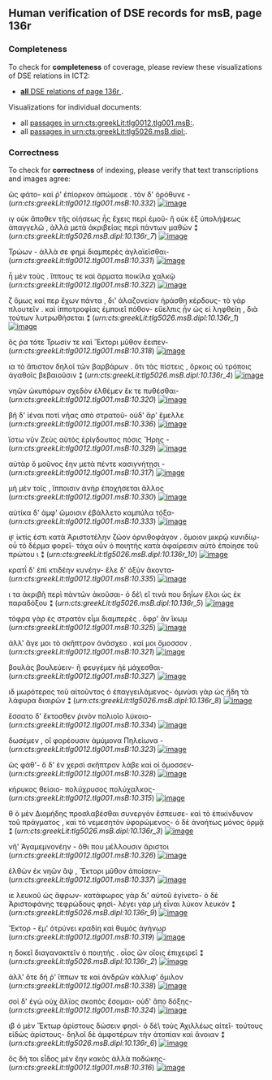 

## Human verification of DSE records for msB, page 136r

###  Completeness

To check for **completeness** of coverage, please review these visualizations of DSE relations in ICT2:

- [**all** DSE relations of page 136r ](http://www.homermultitext.org/ict2/?urn=urn:cite2:hmt:vbbifolio.v1:vb_135v_136r@0.5114,0.3747,0.2062,0.02269&urn=urn:cite2:hmt:vbbifolio.v1:vb_135v_136r@0.4993,0.7012,0.3639,0.03724&urn=urn:cite2:hmt:vbbifolio.v1:vb_135v_136r@0.5125,0.4486,0.2080,0.02386&urn=urn:cite2:hmt:vbbifolio.v1:vb_135v_136r@0.5090,0.1664,0.3438,0.04917&urn=urn:cite2:hmt:vbbifolio.v1:vb_135v_136r@0.5103,0.3183,0.2391,0.02735&urn=urn:cite2:hmt:vbbifolio.v1:vb_135v_136r@0.5096,0.6311,0.2137,0.02648&urn=urn:cite2:hmt:vbbifolio.v1:vb_135v_136r@0.7570,0.2243,0.09967,0.07070&urn=urn:cite2:hmt:vbbifolio.v1:vb_135v_136r@0.5077,0.1231,0.3233,0.03986&urn=urn:cite2:hmt:vbbifolio.v1:vb_135v_136r@0.5090,0.2846,0.2194,0.02560&urn=urn:cite2:hmt:vbbifolio.v1:vb_135v_136r@0.5120,0.6136,0.2194,0.02822&urn=urn:cite2:hmt:vbbifolio.v1:vb_135v_136r@0.5116,0.7189,0.3484,0.03346&urn=urn:cite2:hmt:vbbifolio.v1:vb_135v_136r@0.5120,0.5947,0.2240,0.02648&urn=urn:cite2:hmt:vbbifolio.v1:vb_135v_136r@0.5155,0.4085,0.2259,0.02910&urn=urn:cite2:hmt:vbbifolio.v1:vb_135v_136r@0.7564,0.5598,0.1002,0.08583&urn=urn:cite2:hmt:vbbifolio.v1:vb_135v_136r@0.5042,0.6797,0.3204,0.02968&urn=urn:cite2:hmt:vbbifolio.v1:vb_135v_136r@0.5109,0.4815,0.2183,0.02997&urn=urn:cite2:hmt:vbbifolio.v1:vb_135v_136r@0.5017,0.6494,0.2299,0.02648&urn=urn:cite2:hmt:vbbifolio.v1:vb_135v_136r@0.5103,0.3046,0.2126,0.02560&urn=urn:cite2:hmt:vbbifolio.v1:vb_135v_136r@0.5079,0.2424,0.2373,0.02822&urn=urn:cite2:hmt:vbbifolio.v1:vb_135v_136r@0.5149,0.5208,0.2172,0.02648&urn=urn:cite2:hmt:vbbifolio.v1:vb_135v_136r@0.5103,0.2133,0.2143,0.03288&urn=urn:cite2:hmt:vbbifolio.v1:vb_135v_136r@0.5131,0.3555,0.2316,0.02560&urn=urn:cite2:hmt:vbbifolio.v1:vb_135v_136r@0.5114,0.4303,0.2113,0.02560&urn=urn:cite2:hmt:vbbifolio.v1:vb_135v_136r@0.5125,0.5746,0.1940,0.02822&urn=urn:cite2:hmt:vbbifolio.v1:vb_135v_136r@0.5042,0.1545,0.2058,0.01920&urn=urn:cite2:hmt:vbbifolio.v1:vb_135v_136r@0.5022,0.4649,0.2402,0.02473&urn=urn:cite2:hmt:vbbifolio.v1:vb_135v_136r@0.7541,0.3166,0.1006,0.07797&urn=urn:cite2:hmt:vbbifolio.v1:vb_135v_136r@0.5114,0.3384,0.2235,0.02473&urn=urn:cite2:hmt:vbbifolio.v1:vb_135v_136r@0.5125,0.2636,0.2207,0.02822&urn=urn:cite2:hmt:vbbifolio.v1:vb_135v_136r@0.4947,0.5380,0.2454,0.02910&urn=urn:cite2:hmt:vbbifolio.v1:vb_135v_136r@0.5109,0.5016,0.2137,0.02648&urn=urn:cite2:hmt:vbbifolio.v1:vb_135v_136r@0.5136,0.3931,0.2183,0.02560&urn=urn:cite2:hmt:vbbifolio.v1:vb_135v_136r@0.5114,0.5580,0.2229,0.02560&urn=urn:cite2:hmt:vbbifolio.v1:vb_135v_136r@0.7564,0.4326,0.09912,0.08583).

Visualizations for individual documents:

-  all [passages in urn:cts:greekLit:tlg0012.tlg001.msB:](http://www.homermultitext.org/ict2/?urn=urn:cite2:hmt:vbbifolio.v1:vb_135v_136r@0.5114,0.3747,0.2062,0.02269&urn=urn:cite2:hmt:vbbifolio.v1:vb_135v_136r@0.5125,0.4486,0.2080,0.02386&urn=urn:cite2:hmt:vbbifolio.v1:vb_135v_136r@0.5103,0.3183,0.2391,0.02735&urn=urn:cite2:hmt:vbbifolio.v1:vb_135v_136r@0.5096,0.6311,0.2137,0.02648&urn=urn:cite2:hmt:vbbifolio.v1:vb_135v_136r@0.5090,0.2846,0.2194,0.02560&urn=urn:cite2:hmt:vbbifolio.v1:vb_135v_136r@0.5120,0.6136,0.2194,0.02822&urn=urn:cite2:hmt:vbbifolio.v1:vb_135v_136r@0.5120,0.5947,0.2240,0.02648&urn=urn:cite2:hmt:vbbifolio.v1:vb_135v_136r@0.5155,0.4085,0.2259,0.02910&urn=urn:cite2:hmt:vbbifolio.v1:vb_135v_136r@0.5109,0.4815,0.2183,0.02997&urn=urn:cite2:hmt:vbbifolio.v1:vb_135v_136r@0.5017,0.6494,0.2299,0.02648&urn=urn:cite2:hmt:vbbifolio.v1:vb_135v_136r@0.5103,0.3046,0.2126,0.02560&urn=urn:cite2:hmt:vbbifolio.v1:vb_135v_136r@0.5079,0.2424,0.2373,0.02822&urn=urn:cite2:hmt:vbbifolio.v1:vb_135v_136r@0.5149,0.5208,0.2172,0.02648&urn=urn:cite2:hmt:vbbifolio.v1:vb_135v_136r@0.5103,0.2133,0.2143,0.03288&urn=urn:cite2:hmt:vbbifolio.v1:vb_135v_136r@0.5131,0.3555,0.2316,0.02560&urn=urn:cite2:hmt:vbbifolio.v1:vb_135v_136r@0.5114,0.4303,0.2113,0.02560&urn=urn:cite2:hmt:vbbifolio.v1:vb_135v_136r@0.5125,0.5746,0.1940,0.02822&urn=urn:cite2:hmt:vbbifolio.v1:vb_135v_136r@0.5022,0.4649,0.2402,0.02473&urn=urn:cite2:hmt:vbbifolio.v1:vb_135v_136r@0.5114,0.3384,0.2235,0.02473&urn=urn:cite2:hmt:vbbifolio.v1:vb_135v_136r@0.5125,0.2636,0.2207,0.02822&urn=urn:cite2:hmt:vbbifolio.v1:vb_135v_136r@0.4947,0.5380,0.2454,0.02910&urn=urn:cite2:hmt:vbbifolio.v1:vb_135v_136r@0.5109,0.5016,0.2137,0.02648&urn=urn:cite2:hmt:vbbifolio.v1:vb_135v_136r@0.5136,0.3931,0.2183,0.02560&urn=urn:cite2:hmt:vbbifolio.v1:vb_135v_136r@0.5114,0.5580,0.2229,0.02560).
-  all [passages in urn:cts:greekLit:tlg5026.msB.dipl:](http://www.homermultitext.org/ict2/?urn=urn:cite2:hmt:vbbifolio.v1:vb_135v_136r@0.4993,0.7012,0.3639,0.03724&urn=urn:cite2:hmt:vbbifolio.v1:vb_135v_136r@0.5090,0.1664,0.3438,0.04917&urn=urn:cite2:hmt:vbbifolio.v1:vb_135v_136r@0.7570,0.2243,0.09967,0.07070&urn=urn:cite2:hmt:vbbifolio.v1:vb_135v_136r@0.5077,0.1231,0.3233,0.03986&urn=urn:cite2:hmt:vbbifolio.v1:vb_135v_136r@0.5116,0.7189,0.3484,0.03346&urn=urn:cite2:hmt:vbbifolio.v1:vb_135v_136r@0.7564,0.5598,0.1002,0.08583&urn=urn:cite2:hmt:vbbifolio.v1:vb_135v_136r@0.5042,0.6797,0.3204,0.02968&urn=urn:cite2:hmt:vbbifolio.v1:vb_135v_136r@0.5042,0.1545,0.2058,0.01920&urn=urn:cite2:hmt:vbbifolio.v1:vb_135v_136r@0.7541,0.3166,0.1006,0.07797&urn=urn:cite2:hmt:vbbifolio.v1:vb_135v_136r@0.7564,0.4326,0.09912,0.08583).


### Correctness

To check for **correctness** of indexing, please verify that text transcriptions and images agree:

ὣς φάτο- καί ῥ' ἐπίορκον ἀπώμοσε . τὸν δ' ὀρόθυνε - (*urn:cts:greekLit:tlg0012.tlg001.msB:10.332*)  [![image](http://www.homermultitext.org/iipsrv?OBJ=IIP,1.0&FIF=/project/homer/pyramidal/deepzoom/hmt/vbbifolio/v1/vb_135v_136r.tif&RGN=0.4947,0.5380,0.2454,0.02910&WID=1000&CVT=JPEG)](http://www.homermultitext.org/ict2/?urn=urn:cite2:hmt:vbbifolio.v1:vb_135v_136r@0.4947,0.5380,0.2454,0.02910)


ιγ οὐκ ἄποθεν τῆς οἰήσεως ἧς ἔχεις περὶ ἐμοῦ- ἢ οὐκ ἐξ ὑπολήψεως ἀπαγγελῶ , ἀλλὰ μετὰ ἀκριβείας περὶ πάντων μαθών ⁑ (*urn:cts:greekLit:tlg5026.msB.dipl:10.136r_7*)  [![image](http://www.homermultitext.org/iipsrv?OBJ=IIP,1.0&FIF=/project/homer/pyramidal/deepzoom/hmt/vbbifolio/v1/vb_135v_136r.tif&RGN=0.7564,0.5598,0.1002,0.08583&WID=1000&CVT=JPEG)](http://www.homermultitext.org/ict2/?urn=urn:cite2:hmt:vbbifolio.v1:vb_135v_136r@0.7564,0.5598,0.1002,0.08583)


Τρώων - ἀλλὰ σε φημὶ διαμπερὲς ἀγλαϊεῖσθαι- (*urn:cts:greekLit:tlg0012.tlg001.msB:10.331*)  [![image](http://www.homermultitext.org/iipsrv?OBJ=IIP,1.0&FIF=/project/homer/pyramidal/deepzoom/hmt/vbbifolio/v1/vb_135v_136r.tif&RGN=0.5149,0.5208,0.2172,0.02648&WID=1000&CVT=JPEG)](http://www.homermultitext.org/ict2/?urn=urn:cite2:hmt:vbbifolio.v1:vb_135v_136r@0.5149,0.5208,0.2172,0.02648)


ἦ μὲν τοὺς . ἵππους τε καὶ ἅρματα ποικίλα χαλκῷ (*urn:cts:greekLit:tlg0012.tlg001.msB:10.322*)  [![image](http://www.homermultitext.org/iipsrv?OBJ=IIP,1.0&FIF=/project/homer/pyramidal/deepzoom/hmt/vbbifolio/v1/vb_135v_136r.tif&RGN=0.5131,0.3555,0.2316,0.02560&WID=1000&CVT=JPEG)](http://www.homermultitext.org/ict2/?urn=urn:cite2:hmt:vbbifolio.v1:vb_135v_136r@0.5131,0.3555,0.2316,0.02560)


ζ ὅμως καί περ ἔχων πάντα , δι' ἀλαζονείαν ἠράσθη κέρδους- τὸ γὰρ πλουτεῖν . καὶ ἱπποτροφίας ἐμποιεῖ πόθον- εὔελπις ᾖν ὡς εἰ ληφθείη , διὰ τούτων λυτρωθήσεται ⁑ (*urn:cts:greekLit:tlg5026.msB.dipl:10.136r_1*)  [![image](http://www.homermultitext.org/iipsrv?OBJ=IIP,1.0&FIF=/project/homer/pyramidal/deepzoom/hmt/vbbifolio/v1/vb_135v_136r.tif&RGN=0.5077,0.1231,0.3233,0.03986&WID=1000&CVT=JPEG)](http://www.homermultitext.org/ict2/?urn=urn:cite2:hmt:vbbifolio.v1:vb_135v_136r@0.5077,0.1231,0.3233,0.03986)


ὅς ῥα τότε Τρωσίν τε καὶ Ἕκτορι μῦθον ἔειπεν- (*urn:cts:greekLit:tlg0012.tlg001.msB:10.318*)  [![image](http://www.homermultitext.org/iipsrv?OBJ=IIP,1.0&FIF=/project/homer/pyramidal/deepzoom/hmt/vbbifolio/v1/vb_135v_136r.tif&RGN=0.5090,0.2846,0.2194,0.02560&WID=1000&CVT=JPEG)](http://www.homermultitext.org/ict2/?urn=urn:cite2:hmt:vbbifolio.v1:vb_135v_136r@0.5090,0.2846,0.2194,0.02560)


ια τὸ ἄπιστον δηλοῖ τῶν βαρβάρων . ὅτι τὰς πίστεις , ὅρκοις οὐ τρόποις ἀγαθοῖς βεβαιοῦσιν ⁑ (*urn:cts:greekLit:tlg5026.msB.dipl:10.136r_4*)  [![image](http://www.homermultitext.org/iipsrv?OBJ=IIP,1.0&FIF=/project/homer/pyramidal/deepzoom/hmt/vbbifolio/v1/vb_135v_136r.tif&RGN=0.7570,0.2243,0.09967,0.07070&WID=1000&CVT=JPEG)](http://www.homermultitext.org/ict2/?urn=urn:cite2:hmt:vbbifolio.v1:vb_135v_136r@0.7570,0.2243,0.09967,0.07070)


νηῶν ὠκυπόρων σχεδὸν ἐλθέμεν ἔκ τε πυθέσθαι- (*urn:cts:greekLit:tlg0012.tlg001.msB:10.320*)  [![image](http://www.homermultitext.org/iipsrv?OBJ=IIP,1.0&FIF=/project/homer/pyramidal/deepzoom/hmt/vbbifolio/v1/vb_135v_136r.tif&RGN=0.5103,0.3183,0.2391,0.02735&WID=1000&CVT=JPEG)](http://www.homermultitext.org/ict2/?urn=urn:cite2:hmt:vbbifolio.v1:vb_135v_136r@0.5103,0.3183,0.2391,0.02735)


βῆ δ' ἰέναι ποτὶ νῆας απὸ στρατοῦ- οὐδ' ἄρ' ἔμελλε (*urn:cts:greekLit:tlg0012.tlg001.msB:10.336*)  [![image](http://www.homermultitext.org/iipsrv?OBJ=IIP,1.0&FIF=/project/homer/pyramidal/deepzoom/hmt/vbbifolio/v1/vb_135v_136r.tif&RGN=0.5120,0.6136,0.2194,0.02822&WID=1000&CVT=JPEG)](http://www.homermultitext.org/ict2/?urn=urn:cite2:hmt:vbbifolio.v1:vb_135v_136r@0.5120,0.6136,0.2194,0.02822)


ἴστω νῦν Ζεὺς αὐτὸς ἐρίγδουπος πόσις Ἥρης - (*urn:cts:greekLit:tlg0012.tlg001.msB:10.329*)  [![image](http://www.homermultitext.org/iipsrv?OBJ=IIP,1.0&FIF=/project/homer/pyramidal/deepzoom/hmt/vbbifolio/v1/vb_135v_136r.tif&RGN=0.5109,0.4815,0.2183,0.02997&WID=1000&CVT=JPEG)](http://www.homermultitext.org/ict2/?urn=urn:cite2:hmt:vbbifolio.v1:vb_135v_136r@0.5109,0.4815,0.2183,0.02997)


αὐτὰρ ὃ μοῦνος ἔην μετὰ πέντε κασιγνήτῃσι - (*urn:cts:greekLit:tlg0012.tlg001.msB:10.317*)  [![image](http://www.homermultitext.org/iipsrv?OBJ=IIP,1.0&FIF=/project/homer/pyramidal/deepzoom/hmt/vbbifolio/v1/vb_135v_136r.tif&RGN=0.5125,0.2636,0.2207,0.02822&WID=1000&CVT=JPEG)](http://www.homermultitext.org/ict2/?urn=urn:cite2:hmt:vbbifolio.v1:vb_135v_136r@0.5125,0.2636,0.2207,0.02822)


μὴ μὲν τοῖς , ἵπποισιν ἀνὴρ ἐποχήσεται ἄλλος (*urn:cts:greekLit:tlg0012.tlg001.msB:10.330*)  [![image](http://www.homermultitext.org/iipsrv?OBJ=IIP,1.0&FIF=/project/homer/pyramidal/deepzoom/hmt/vbbifolio/v1/vb_135v_136r.tif&RGN=0.5109,0.5016,0.2137,0.02648&WID=1000&CVT=JPEG)](http://www.homermultitext.org/ict2/?urn=urn:cite2:hmt:vbbifolio.v1:vb_135v_136r@0.5109,0.5016,0.2137,0.02648)


αὐτίκα δ' ἀμφ' ὤμοισιν ἐβάλλετο καμπύλα τόξα- (*urn:cts:greekLit:tlg0012.tlg001.msB:10.333*)  [![image](http://www.homermultitext.org/iipsrv?OBJ=IIP,1.0&FIF=/project/homer/pyramidal/deepzoom/hmt/vbbifolio/v1/vb_135v_136r.tif&RGN=0.5114,0.5580,0.2229,0.02560&WID=1000&CVT=JPEG)](http://www.homermultitext.org/ict2/?urn=urn:cite2:hmt:vbbifolio.v1:vb_135v_136r@0.5114,0.5580,0.2229,0.02560)


ιϝ ἰκτίς ἐστι κατὰ Ἀριστοτέλην ζῶον ὀρνιθοφάγον . ὅμοιον μικρῷ κυνιδίῳ- οὗ τὸ δέρμα φορεῖ- τάχα οὖν ὁ ποιητὴς κατὰ ἀφαίρεσιν αὐτὸ ἐποίησε τοῦ πρώτου ι ⁑ (*urn:cts:greekLit:tlg5026.msB.dipl:10.136r_10*)  [![image](http://www.homermultitext.org/iipsrv?OBJ=IIP,1.0&FIF=/project/homer/pyramidal/deepzoom/hmt/vbbifolio/v1/vb_135v_136r.tif&RGN=0.5116,0.7189,0.3484,0.03346&WID=1000&CVT=JPEG)](http://www.homermultitext.org/ict2/?urn=urn:cite2:hmt:vbbifolio.v1:vb_135v_136r@0.5116,0.7189,0.3484,0.03346)


κρατΐ δ' ἐπὶ κτιδέην κυνέην- ἕλε δ' ὀξὺν ἄκοντα- (*urn:cts:greekLit:tlg0012.tlg001.msB:10.335*)  [![image](http://www.homermultitext.org/iipsrv?OBJ=IIP,1.0&FIF=/project/homer/pyramidal/deepzoom/hmt/vbbifolio/v1/vb_135v_136r.tif&RGN=0.5120,0.5947,0.2240,0.02648&WID=1000&CVT=JPEG)](http://www.homermultitext.org/ict2/?urn=urn:cite2:hmt:vbbifolio.v1:vb_135v_136r@0.5120,0.5947,0.2240,0.02648)


ι τα ἀκριβῆ περὶ πὰντῶν ἀκοῦσαι- ὁ δὲ\ εἴ τινά που δηΐων ἕλοι ὡς ἐκ παραδόξου ⁑ (*urn:cts:greekLit:tlg5026.msB.dipl:10.136r_5*)  [![image](http://www.homermultitext.org/iipsrv?OBJ=IIP,1.0&FIF=/project/homer/pyramidal/deepzoom/hmt/vbbifolio/v1/vb_135v_136r.tif&RGN=0.7541,0.3166,0.1006,0.07797&WID=1000&CVT=JPEG)](http://www.homermultitext.org/ict2/?urn=urn:cite2:hmt:vbbifolio.v1:vb_135v_136r@0.7541,0.3166,0.1006,0.07797)


τόφρα γὰρ ἐς στρατὸν εἶμι διαμπερὲς . ὄφρ' ἂν ἵκωμ (*urn:cts:greekLit:tlg0012.tlg001.msB:10.325*)  [![image](http://www.homermultitext.org/iipsrv?OBJ=IIP,1.0&FIF=/project/homer/pyramidal/deepzoom/hmt/vbbifolio/v1/vb_135v_136r.tif&RGN=0.5155,0.4085,0.2259,0.02910&WID=1000&CVT=JPEG)](http://www.homermultitext.org/ict2/?urn=urn:cite2:hmt:vbbifolio.v1:vb_135v_136r@0.5155,0.4085,0.2259,0.02910)


ἀλλ' ἄγε μοι τὸ σκῆπτρον ἀνάσχεο . καί μοι ὄμοσσον . (*urn:cts:greekLit:tlg0012.tlg001.msB:10.321*)  [![image](http://www.homermultitext.org/iipsrv?OBJ=IIP,1.0&FIF=/project/homer/pyramidal/deepzoom/hmt/vbbifolio/v1/vb_135v_136r.tif&RGN=0.5114,0.3384,0.2235,0.02473&WID=1000&CVT=JPEG)](http://www.homermultitext.org/ict2/?urn=urn:cite2:hmt:vbbifolio.v1:vb_135v_136r@0.5114,0.3384,0.2235,0.02473)


βουλὰς βουλεύειν- ἢ φευγέμεν ἠὲ μάχεσθαι- (*urn:cts:greekLit:tlg0012.tlg001.msB:10.327*)  [![image](http://www.homermultitext.org/iipsrv?OBJ=IIP,1.0&FIF=/project/homer/pyramidal/deepzoom/hmt/vbbifolio/v1/vb_135v_136r.tif&RGN=0.5125,0.4486,0.2080,0.02386&WID=1000&CVT=JPEG)](http://www.homermultitext.org/ict2/?urn=urn:cite2:hmt:vbbifolio.v1:vb_135v_136r@0.5125,0.4486,0.2080,0.02386)


ιδ μωρότερος τοῦ αἰτοῦντος ὁ ἐπαγγειλάμενος- ὀμνὺσι γὰρ ὡς ἤδη τὰ λάφυρα διαιρῶν ⁑ (*urn:cts:greekLit:tlg5026.msB.dipl:10.136r_8*)  [![image](http://www.homermultitext.org/iipsrv?OBJ=IIP,1.0&FIF=/project/homer/pyramidal/deepzoom/hmt/vbbifolio/v1/vb_135v_136r.tif&RGN=0.5042,0.6797,0.3204,0.02968&WID=1000&CVT=JPEG)](http://www.homermultitext.org/ict2/?urn=urn:cite2:hmt:vbbifolio.v1:vb_135v_136r@0.5042,0.6797,0.3204,0.02968)


ἕσσατο δ' ἔκτοσθεν ῥινὸν πολιοῖο λύκοιο- (*urn:cts:greekLit:tlg0012.tlg001.msB:10.334*)  [![image](http://www.homermultitext.org/iipsrv?OBJ=IIP,1.0&FIF=/project/homer/pyramidal/deepzoom/hmt/vbbifolio/v1/vb_135v_136r.tif&RGN=0.5125,0.5746,0.1940,0.02822&WID=1000&CVT=JPEG)](http://www.homermultitext.org/ict2/?urn=urn:cite2:hmt:vbbifolio.v1:vb_135v_136r@0.5125,0.5746,0.1940,0.02822)


δωσέμεν , οἳ φορέουσιν ἀμύμονα Πηλείωνα - (*urn:cts:greekLit:tlg0012.tlg001.msB:10.323*)  [![image](http://www.homermultitext.org/iipsrv?OBJ=IIP,1.0&FIF=/project/homer/pyramidal/deepzoom/hmt/vbbifolio/v1/vb_135v_136r.tif&RGN=0.5114,0.3747,0.2062,0.02269&WID=1000&CVT=JPEG)](http://www.homermultitext.org/ict2/?urn=urn:cite2:hmt:vbbifolio.v1:vb_135v_136r@0.5114,0.3747,0.2062,0.02269)


ὣς φάθ'- ὃ δ' ἐν χερσὶ σκῆπτρον λάβε καί οἱ ὄμοσσεν- (*urn:cts:greekLit:tlg0012.tlg001.msB:10.328*)  [![image](http://www.homermultitext.org/iipsrv?OBJ=IIP,1.0&FIF=/project/homer/pyramidal/deepzoom/hmt/vbbifolio/v1/vb_135v_136r.tif&RGN=0.5022,0.4649,0.2402,0.02473&WID=1000&CVT=JPEG)](http://www.homermultitext.org/ict2/?urn=urn:cite2:hmt:vbbifolio.v1:vb_135v_136r@0.5022,0.4649,0.2402,0.02473)


κήρυκος θείοιο- πολύχρυσος πολύχαλκος- (*urn:cts:greekLit:tlg0012.tlg001.msB:10.315*)  [![image](http://www.homermultitext.org/iipsrv?OBJ=IIP,1.0&FIF=/project/homer/pyramidal/deepzoom/hmt/vbbifolio/v1/vb_135v_136r.tif&RGN=0.5103,0.2133,0.2143,0.03288&WID=1000&CVT=JPEG)](http://www.homermultitext.org/ict2/?urn=urn:cite2:hmt:vbbifolio.v1:vb_135v_136r@0.5103,0.2133,0.2143,0.03288)


θ ὁ μὲν Διομήδης προσλαβέσθαι συνεργὸν ἔσπευσε- καὶ τὸ ἐπικίνδυνον τοῦ πράγματος , καὶ τὸ νεμεσητὸν ὑφορώμενος- ὁ δὲ ἀνοήτως μόνος ὁρμᾷ ⁑ (*urn:cts:greekLit:tlg5026.msB.dipl:10.136r_3*)  [![image](http://www.homermultitext.org/iipsrv?OBJ=IIP,1.0&FIF=/project/homer/pyramidal/deepzoom/hmt/vbbifolio/v1/vb_135v_136r.tif&RGN=0.5090,0.1664,0.3438,0.04917&WID=1000&CVT=JPEG)](http://www.homermultitext.org/ict2/?urn=urn:cite2:hmt:vbbifolio.v1:vb_135v_136r@0.5090,0.1664,0.3438,0.04917)


νῆ' Ἀγαμεμνονέην - ὅθι που μέλλουσιν ἄριστοι (*urn:cts:greekLit:tlg0012.tlg001.msB:10.326*)  [![image](http://www.homermultitext.org/iipsrv?OBJ=IIP,1.0&FIF=/project/homer/pyramidal/deepzoom/hmt/vbbifolio/v1/vb_135v_136r.tif&RGN=0.5114,0.4303,0.2113,0.02560&WID=1000&CVT=JPEG)](http://www.homermultitext.org/ict2/?urn=urn:cite2:hmt:vbbifolio.v1:vb_135v_136r@0.5114,0.4303,0.2113,0.02560)


ἐλθὼν ἐκ νηῶν ἂψ , Ἕκτορι μῦθον ἀποίσειν- (*urn:cts:greekLit:tlg0012.tlg001.msB:10.337*)  [![image](http://www.homermultitext.org/iipsrv?OBJ=IIP,1.0&FIF=/project/homer/pyramidal/deepzoom/hmt/vbbifolio/v1/vb_135v_136r.tif&RGN=0.5096,0.6311,0.2137,0.02648&WID=1000&CVT=JPEG)](http://www.homermultitext.org/ict2/?urn=urn:cite2:hmt:vbbifolio.v1:vb_135v_136r@0.5096,0.6311,0.2137,0.02648)


ιε λευκοῦ ὡς ἄφρων- κατάφωρος γὰρ δι' αὐτοῦ ἐγίνετο- ὁ δὲ Ἀριστοφάνης τεφρώδους φησὶ- λέγει γὰρ μὴ εἶναι λύκον λευκόν ⁑ (*urn:cts:greekLit:tlg5026.msB.dipl:10.136r_9*)  [![image](http://www.homermultitext.org/iipsrv?OBJ=IIP,1.0&FIF=/project/homer/pyramidal/deepzoom/hmt/vbbifolio/v1/vb_135v_136r.tif&RGN=0.4993,0.7012,0.3639,0.03724&WID=1000&CVT=JPEG)](http://www.homermultitext.org/ict2/?urn=urn:cite2:hmt:vbbifolio.v1:vb_135v_136r@0.4993,0.7012,0.3639,0.03724)


Ἕκτορ - ἔμ' ὀτρύνει κραδίη καὶ θυμὸς ἀγήνωρ (*urn:cts:greekLit:tlg0012.tlg001.msB:10.319*)  [![image](http://www.homermultitext.org/iipsrv?OBJ=IIP,1.0&FIF=/project/homer/pyramidal/deepzoom/hmt/vbbifolio/v1/vb_135v_136r.tif&RGN=0.5103,0.3046,0.2126,0.02560&WID=1000&CVT=JPEG)](http://www.homermultitext.org/ict2/?urn=urn:cite2:hmt:vbbifolio.v1:vb_135v_136r@0.5103,0.3046,0.2126,0.02560)


η δοκεῖ διαγανακτεῖν ὁ ποιητὴς . οἷος ὢν οἴοις ἐπιχειρεῖ ⁑ (*urn:cts:greekLit:tlg5026.msB.dipl:10.136r_2*)  [![image](http://www.homermultitext.org/iipsrv?OBJ=IIP,1.0&FIF=/project/homer/pyramidal/deepzoom/hmt/vbbifolio/v1/vb_135v_136r.tif&RGN=0.5042,0.1545,0.2058,0.01920&WID=1000&CVT=JPEG)](http://www.homermultitext.org/ict2/?urn=urn:cite2:hmt:vbbifolio.v1:vb_135v_136r@0.5042,0.1545,0.2058,0.01920)


ἀλλ' ὅτε δή ῥ' ἵππων τε καὶ ἀνδρῶν κάλλιφ' ὅμιλον (*urn:cts:greekLit:tlg0012.tlg001.msB:10.338*)  [![image](http://www.homermultitext.org/iipsrv?OBJ=IIP,1.0&FIF=/project/homer/pyramidal/deepzoom/hmt/vbbifolio/v1/vb_135v_136r.tif&RGN=0.5017,0.6494,0.2299,0.02648&WID=1000&CVT=JPEG)](http://www.homermultitext.org/ict2/?urn=urn:cite2:hmt:vbbifolio.v1:vb_135v_136r@0.5017,0.6494,0.2299,0.02648)


σοὶ δ' ἐγὼ οὐχ ἅλϊος σκοπὸς ἔσομαι- οὐδ' ἄπο δόξης- (*urn:cts:greekLit:tlg0012.tlg001.msB:10.324*)  [![image](http://www.homermultitext.org/iipsrv?OBJ=IIP,1.0&FIF=/project/homer/pyramidal/deepzoom/hmt/vbbifolio/v1/vb_135v_136r.tif&RGN=0.5136,0.3931,0.2183,0.02560&WID=1000&CVT=JPEG)](http://www.homermultitext.org/ict2/?urn=urn:cite2:hmt:vbbifolio.v1:vb_135v_136r@0.5136,0.3931,0.2183,0.02560)


ιβ ὁ μὲν Ἕκτωρ ἀρίστους δώσειν φησὶ- ὁ δὲ\ τοὺς Ἀχιλλέως αἰτεῖ- τούτους εἰδὼς ἀρίστους- δηλοῖ δὲ ἀμφοτέρων τὴν ἀτοπίαν καὶ ἄνοιαν ⁑ (*urn:cts:greekLit:tlg5026.msB.dipl:10.136r_6*)  [![image](http://www.homermultitext.org/iipsrv?OBJ=IIP,1.0&FIF=/project/homer/pyramidal/deepzoom/hmt/vbbifolio/v1/vb_135v_136r.tif&RGN=0.7564,0.4326,0.09912,0.08583&WID=1000&CVT=JPEG)](http://www.homermultitext.org/ict2/?urn=urn:cite2:hmt:vbbifolio.v1:vb_135v_136r@0.7564,0.4326,0.09912,0.08583)


ὃς δή τοι εἶδος μὲν ἔην κακὸς ἀλλὰ ποδώκης- (*urn:cts:greekLit:tlg0012.tlg001.msB:10.316*)  [![image](http://www.homermultitext.org/iipsrv?OBJ=IIP,1.0&FIF=/project/homer/pyramidal/deepzoom/hmt/vbbifolio/v1/vb_135v_136r.tif&RGN=0.5079,0.2424,0.2373,0.02822&WID=1000&CVT=JPEG)](http://www.homermultitext.org/ict2/?urn=urn:cite2:hmt:vbbifolio.v1:vb_135v_136r@0.5079,0.2424,0.2373,0.02822)